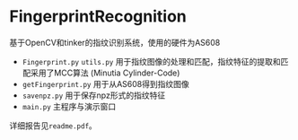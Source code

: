 # FingerprintRecognition
基于OpenCV和tinker的指纹识别系统，使用的硬件为AS608

- `Fingerprint.py` `utils.py` 用于指纹图像的处理和匹配，指纹特征的提取和匹配采用了MCC算法 (Minutia Cylinder-Code)
- `getFingerprint.py` 用于从AS608得到指纹图像
- `savenpz.py` 用于保存npz形式的指纹特征
- `main.py` 主程序与演示窗口

详细报告见`readme.pdf`。
